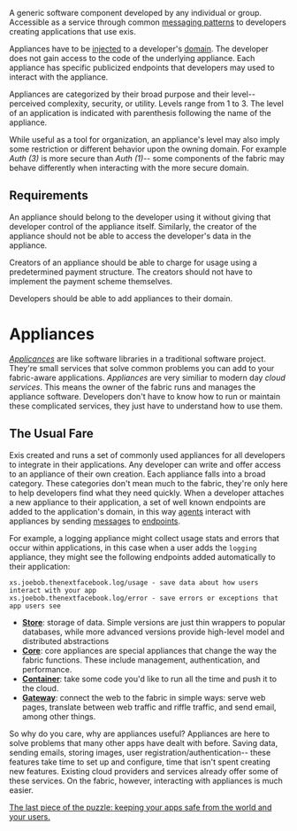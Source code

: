 A generic software component developed by any individual or group. Accessible as a service through common [messaging patterns][Message] to developers creating applications that use exis. 

Appliances have to be [injected][Injection] to a developer's [domain][Domain]. The developer does not gain access to the code of the underlying appliance. Each appliance has specific publicized endpoints that developers may used to interact with the appliance. 

Appliances are categorized by their broad purpose and their level-- perceived complexity, security, or utility. Levels range from 1 to 3. The level of an application is indicated with parenthesis following the name of the appliance. 

While useful as a tool for organization, an appliance's level may also imply some restriction or different behavior upon the owning domain. For example *Auth (3)* is more secure than *Auth (1)*-- some components of the fabric may behave differently when interacting with the more secure domain. 


## Requirements

An appliance should belong to the developer using it without giving that developer control of the appliance itself. Similarly, the creator of the appliance should not be able to access the developer's data in the appliance. 

Creators of an appliance should be able to charge for usage using a predetermined payment structure. The creators should not have to implement the payment scheme themselves. 

Developers should be able to add appliances to their domain.


# Appliances

[*Applicances*][appliances] are like software libraries in a traditional software project. They're small services that solve common problems you can add to your fabric-aware applications. *Appliances* are very similiar to modern day *cloud services*. This means the owner of the fabric runs and manages the appliance software. Developers don't have to know how to run or maintain these complicated services, they just have to understand how to use them.

## The Usual Fare

Exis created and runs a set of commonly used appliances for all developers to integrate in their applications. Any developer can write and offer access to an appliance of their own creation. Each appliance falls into a broad category. These categories don't mean much to the fabric, they're only here to help developers find what they need quickly. When a developer attaches a new appliance to their application, a set of well known endpoints are added to the application's domain, in this way [agents][agent] interact with appliances by sending [messages][message] to [endpoints][endpoint].

For example, a logging appliance might collect usage stats and errors that occur within applications, in this case when a user adds the `logging` appliance, they might see the following endpoints added automatically to their application:

```
xs.joebob.thenextfacebook.log/usage - save data about how users interact with your app
xs.joebob.thenextfacebook.log/error - save errors or exceptions that app users see
```

* [**Store**][store]: storage of data. Simple versions are just thin wrappers to popular databases, while more advanced versions provide high-level model and distributed abstractions
* [**Core**][core]: core appliances are special appliances that change the way the fabric functions. These include management, authentication, and performance. 
* [**Container**][container]: take some code you'd like to run all the time and push it to the cloud. 
* [**Gateway**][gateway]: connect the web to the fabric in simple ways: serve web pages, translate between web traffic and riffle traffic, and send email, among other things. 

So why do you care, why are appliances useful? Appliances are here to solve problems that many other apps have dealt with before. Saving data, sending emails, storing images, user registration/authentication-- these features take time to set up and configure, time that isn't spent creating new features. Existing cloud providers and services already offer some of these services. On the fabric, however, interacting with appliances is much easier. 



[The last piece of the puzzle: keeping your apps safe from the world and your users.](/pages/tour/Security.md)

<!-- Reference for TOC -->

[message]:/pages/riffle/Message.md
[agent]:/pages/riffle/Agent.md
[node]:/pages/fabric/Node.md
[fabric]:/pages/fabric/Fabric.md
[domain]:/pages/riffle/Domain.md
[action]:/pages/riffle/Agent.md
[endpoint]:/pages/riffle/Endpoint.md

[appliances]:/pages/appliances/Appliances.md
[store]:/pages/appliances/Store-Appliances.md
[core]:/pages/appliances/Core-Appliances.md
[container]:/pages/appliances/Container-Appliances.md
[gateway]:/pages/appliances/Gateway-Appliances.md



<!-- Reference for TOC -->

[Message]:/pages/riffle/Message.md
[Injection]:/pages/appliances/Injection.md
[Domain]:/pages/riffle/Domain.md
